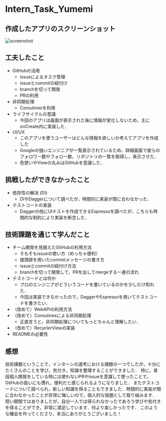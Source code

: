 # Intern_Task_Yumemi

## 作成したアプリのスクリーンショット
![screenshot](https://user-images.githubusercontent.com/49048577/120365767-d0eaa680-c349-11eb-9a0b-9e40adbe5686.png)


## 工夫したこと
- GitHubの活用
  - issueによるタスク管理
  - issueとcommitの紐付け
  - branchを切って開発
  - PRの利用
- 非同期処理
  - Coroutinesを利用
- ライフサイクルの意識
  - 今回のアプリは画面が表示された後に情報が変化しないため，主にonCreate内に実装した．
- UI/UX
  - このアプリを使うユーザーはどんな情報を欲しいか考えてアプリを作成した
  - Googleの強いエンジニアが一覧表示されているため，詳細画面で彼らのフォロワー数やフォロー数，リポジトリの一覧を取得し，表示させた．
  - 色使いやViewの丸みはGitHubを意識した．


## 挑戦したができなかったこと
- 依存性の解決 (DI)
  - DIやDaggerについて調べたが，時間的に実装が間に合わなかった．
- テストコードの実装 
  - Daggerの他にUIテストを作成できるEspressoを調べたが，こちらも時間的な制約により実装を断念した．


## 技術課題を通じて学んだこと
- チーム開発を見据えたGitHubの利用方法
  - そもそもissueの使い方（めっちゃ便利）
  - 接頭辞を用いたcommitメッセージの書き方
  - issueとcommitの紐付け方法
  - branchを切って開発して，PRを出してmergeする一連の流れ
- テストコードとは何か
  - プロのエンジニアがどういうコードを書いているのかを少しだけ知れた．
  - 今回は実装できなかったので，DaggerやEspressoを用いてテストコードを書きたい．
- （改めて）WebAPIの利用方法
- （改めて）Coroutinesによる非同期処理
  - 正直言うと，非同期処理についてもっとちゃんと理解したい．
- （改めて）RecyclerViewの実装
- READMEの必要性

## 感想
技術課題ということで，インターンの選考における課題の一つでしたが，十分にたくさんのことを学び，気付き，知識を整理することができました．
特に，普段個人開発をしている時には使わないPRやissueを意識して使ったことで，GitHubの扱いにも慣れ，便利だと感じられるようになりました．
またテストコードについて調べられ，新しい知識を得ることもできました．時間的に実装が間に合わなかったことが非常に悔しいので，個人的な宿題として取り組みます．
短い期間ではありましたが，自分一人では得られなかったであろう学びや気付きを得ることができ，非常に満足しています．何より楽しかったです．
このような機会を作ってくださり，本当にありがとうございました！
